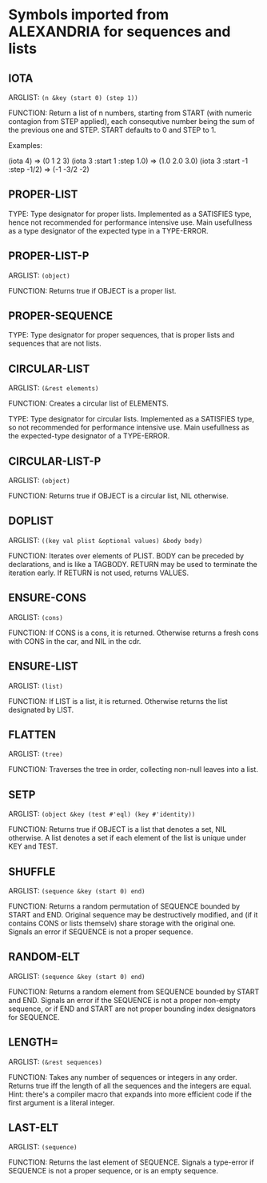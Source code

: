 # Symbols imported from ALEXANDRIA for sequences and lists

## IOTA 


ARGLIST: `(n &key (start 0) (step 1))`

FUNCTION: Return a list of n numbers, starting from START (with numeric contagion
from STEP applied), each consequtive number being the sum of the previous one
and STEP. START defaults to 0 and STEP to 1.

Examples:

  (iota 4)                      => (0 1 2 3)
  (iota 3 :start 1 :step 1.0)   => (1.0 2.0 3.0)
  (iota 3 :start -1 :step -1/2) => (-1 -3/2 -2)
## PROPER-LIST 


TYPE: Type designator for proper lists. Implemented as a SATISFIES type, hence
not recommended for performance intensive use. Main usefullness as a type
designator of the expected type in a TYPE-ERROR.
## PROPER-LIST-P 


ARGLIST: `(object)`

FUNCTION: Returns true if OBJECT is a proper list.
## PROPER-SEQUENCE 


TYPE: Type designator for proper sequences, that is proper lists and sequences
that are not lists.
## CIRCULAR-LIST 


ARGLIST: `(&rest elements)`

FUNCTION: Creates a circular list of ELEMENTS.

TYPE: Type designator for circular lists. Implemented as a SATISFIES type, so not
recommended for performance intensive use. Main usefullness as the
expected-type designator of a TYPE-ERROR.
## CIRCULAR-LIST-P 


ARGLIST: `(object)`

FUNCTION: Returns true if OBJECT is a circular list, NIL otherwise.
## DOPLIST 


ARGLIST: `((key val plist &optional values) &body body)`

FUNCTION: Iterates over elements of PLIST. BODY can be preceded by
declarations, and is like a TAGBODY. RETURN may be used to terminate
the iteration early. If RETURN is not used, returns VALUES.
## ENSURE-CONS 


ARGLIST: `(cons)`

FUNCTION: If CONS is a cons, it is returned. Otherwise returns a fresh cons with CONS
  in the car, and NIL in the cdr.
## ENSURE-LIST 


ARGLIST: `(list)`

FUNCTION: If LIST is a list, it is returned. Otherwise returns the list designated by LIST.
## FLATTEN 


ARGLIST: `(tree)`

FUNCTION: Traverses the tree in order, collecting non-null leaves into a list.
## SETP 


ARGLIST: `(object &key (test #'eql) (key #'identity))`

FUNCTION: Returns true if OBJECT is a list that denotes a set, NIL otherwise. A list
denotes a set if each element of the list is unique under KEY and TEST.
## SHUFFLE 


ARGLIST: `(sequence &key (start 0) end)`

FUNCTION: Returns a random permutation of SEQUENCE bounded by START and END.
Original sequence may be destructively modified, and (if it contains
CONS or lists themselv) share storage with the original one.
Signals an error if SEQUENCE is not a proper sequence.
## RANDOM-ELT 


ARGLIST: `(sequence &key (start 0) end)`

FUNCTION: Returns a random element from SEQUENCE bounded by START and END. Signals an
error if the SEQUENCE is not a proper non-empty sequence, or if END and START
are not proper bounding index designators for SEQUENCE.
## LENGTH= 


ARGLIST: `(&rest sequences)`

FUNCTION: Takes any number of sequences or integers in any order. Returns true iff
the length of all the sequences and the integers are equal. Hint: there's a
compiler macro that expands into more efficient code if the first argument
is a literal integer.
## LAST-ELT 


ARGLIST: `(sequence)`

FUNCTION: Returns the last element of SEQUENCE. Signals a type-error if SEQUENCE is
not a proper sequence, or is an empty sequence.
